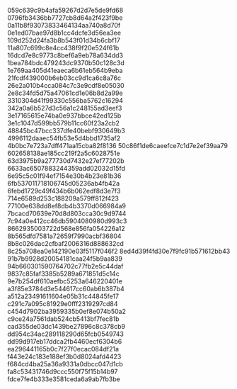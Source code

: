 059c639c9b4afa59267d2d7e5de9fd68
0796fb3436bb7727cb8d64a2f423f9be
0a11b8f93073833464134aa740a8d70f
0e1ed07bae97d8b1cc4dcfe3d56ea3ee
109d252d24fa3b8b543f01d34b6cbf17
11a807c699c8e4cc438f9f20e524f61b
16dcd7e8c9773c8bef6a9eb78a634dd3
1bea784bdc479243dc9370b50c128c3d
1e769aa405d41eaeca6b61eb564b9eba
21fcdf439000b6eb03cc9d1ca6c8a76c
26e2a010b4cca084c7c3e9cdf8e05030
2e8c34fd5d75a47061cd1e06b8d2a99e
3310304d41f99330c556ba5762c16294
342a0a6b527d3c56a1c248155ad3eef3
3e17165615e74ba0e937bbce42ed125b
3e1c1047d599bb579b11cc60f23a2cb2
48845bc47bcc337dfe40bebf930649b3
4996112daaec54fb53e5d4bbd1735af2
4b0bc7e723a7dff471aa15cba82f8136
50c86f1de6caeefce7c1d7e2ef39aa79
602658138ae185cc219f2a5c6028751e
63d3975b9a277730d7432e27ef77202b
6633ac6507883244359add02032d15fd
6e95c5c01f94ef7154e30b4b23e81b36
6fb537011718106745d05236ab4fb42a
6febd1729c49f434b6b062edf8d3e7f3
714e6589d253c188209a579ff812f423
77100e638dd8ef8db4b3370d066984a9
7bcacd70639e70d8d803cca30c9d9744
7c94a0e412cc46db5904080980d993c3
8662935003722d568e856fa054226a12
8b565dfd7581a72659f7990acbf36804
8b8c026dac2cfbaf2006316d888632cd
8c25a708ea0e142190e03f5117f046f2
8ed4d39f4fd30e7f9fc91b571612bb43
91b7b9928d20054181caa24f5b9aa839
94b660301590764702c77fb2e5c44daf
9837c85faf3385b5289a671851d5c14c
9e7b254df610aefbc5253a646220401e
a3f85e3784d3e544617cc60ab6b387b4
a512a23491611604e05b31c44845fe17
c291c7a095c81929e0fff2319297cd84
c454d7902ba3959335b0ef8e074b50a2
c9ce24a7561dab524cb5413bf7fec81b
cad355de03dc1439be27896c8c378cb9
dd954c34ac289118290d65fcb0549743
dd99d917eb17ddca2fb4460ecf6304b6
ea296441165b0c7f27f0ecac084df21a
f443e24c183e188ef3b0d8024afd4423
f684cd4ba25a36a9331a0dbcc047d1cb
fa8c53431746d9ccc550f75f15b14b97
fdce7fe4b333e3581ceda6a9ab7fb3be
